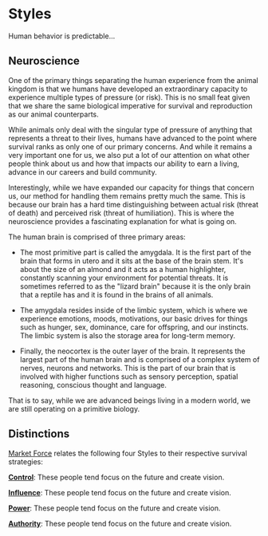 # Styles
Human behavior is predictable...

## Neuroscience
One of the primary things separating the human experience from the animal kingdom is that we humans have developed an extraordinary capacity to experience multiple types of pressure (or risk). This is no small feat given that we share the same biological imperative for survival and reproduction as our animal counterparts.

While animals only deal with the singular type of pressure of anything that represents a threat to their lives, humans have advanced to the point where survival ranks as only one of our primary concerns. And while it remains a very important one for us, we also put a lot of our attention on what other people think about us and how that impacts our ability to earn a living, advance in our careers and build community.

Interestingly, while we have expanded our capacity for things that concern us, our method for handling them remains pretty much the same. This is because our brain has a hard time distinguishing between actual risk (threat of death) and perceived risk (threat of humiliation). This is where the neuroscience provides a fascinating explanation for what is going on.

The human brain is comprised of three primary areas:
* The most primitive part is called the amygdala. It is the first part of the brain that forms in utero and it sits at the base of the brain stem. It's about the size of an almond and it acts as a human highlighter, constantly scanning your environment for potential threats. It is sometimes referred to as the "lizard brain" because it is the only brain that a reptile has and it is found in the brains of all animals.

* The amygdala resides inside of the limbic system, which is where we experience emotions, moods, motivations, our basic drives for things such as hunger, sex, dominance, care for offspring, and our instincts. The limbic system is also the storage area for long-term memory.

* Finally, the neocortex is the outer layer of the brain. It represents the largest part of the human brain and is comprised of a complex system of nerves, neurons and networks. This is the part of our brain that is involved with higher functions such as sensory perception, spatial reasoning, conscious thought and language.

That is to say, while we are advanced beings living in a modern world, we are still operating on a primitive biology.


## Distinctions
[Market Force](www.marketforceglobal.com) relates the following four Styles to their respective survival strategies:

**[Control](control.md)**: These people tend focus on the future and create vision.

**[Influence](influence.md)**: These people tend focus on the future and create vision.

**[Power](power.md)**: These people tend focus on the future and create vision.

**[Authority](authority.md)**: These people tend focus on the future and create vision.
